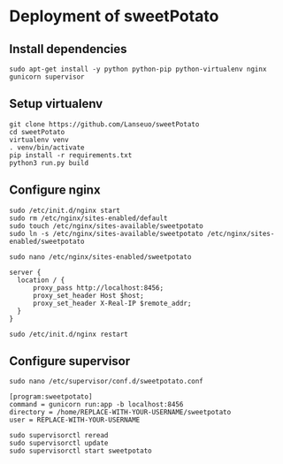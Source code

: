 # Deployment of sweetPotato

## Install dependencies

```
sudo apt-get install -y python python-pip python-virtualenv nginx gunicorn supervisor
```

## Setup virtualenv

```
git clone https://github.com/Lanseuo/sweetPotato
cd sweetPotato
virtualenv venv
. venv/bin/activate
pip install -r requirements.txt
python3 run.py build
```

## Configure nginx

```
sudo /etc/init.d/nginx start
sudo rm /etc/nginx/sites-enabled/default
sudo touch /etc/nginx/sites-available/sweetpotato
sudo ln -s /etc/nginx/sites-available/sweetpotato /etc/nginx/sites-enabled/sweetpotato
```

```
sudo nano /etc/nginx/sites-enabled/sweetpotato
```

```
server {
  location / {
      proxy_pass http://localhost:8456;
      proxy_set_header Host $host;
      proxy_set_header X-Real-IP $remote_addr;
  }
}
```

```
sudo /etc/init.d/nginx restart
```

## Configure supervisor

```
sudo nano /etc/supervisor/conf.d/sweetpotato.conf
```

```
[program:sweetpotato]
command = gunicorn run:app -b localhost:8456
directory = /home/REPLACE-WITH-YOUR-USERNAME/sweetpotato
user = REPLACE-WITH-YOUR-USERNAME
```

```
sudo supervisorctl reread
sudo supervisorctl update
sudo supervisorctl start sweetpotato
```
